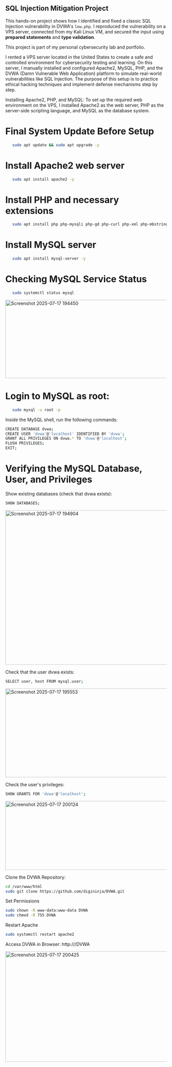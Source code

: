 ## SQL Injection Mitigation Project

This hands-on project shows how I identified and fixed a classic SQL Injection vulnerability in DVWA's `low.php`. I reproduced the vulnerability on a VPS server, connected from my Kali Linux VM, and secured the input using **prepared statements** and **type validation**.

This project is part of my personal cybersecurity lab and portfolio.

I rented a VPS server located in the United States to create a safe and controlled environment for cybersecurity testing and learning. On this server, I manually installed and configured Apache2, MySQL, PHP, and the DVWA (Damn Vulnerable Web Application) platform to simulate real-world vulnerabilities like SQL Injection. The purpose of this setup is to practice ethical hacking techniques and implement defense mechanisms step by step.

Installing Apache2, PHP, and MySQL:
To set up the required web environment on the VPS, I installed Apache2 as the web server, PHP as the server-side scripting language, and MySQL as the database system.



# Final System Update Before Setup

```bash
   sudo apt update && sudo apt upgrade -y
```

# Install Apache2 web server

```bash
   sudo apt install apache2 -y
```

# Install PHP and necessary extensions

```bash
   sudo apt install php php-mysqli php-gd php-curl php-xml php-mbstring -y
```


# Install MySQL server
```bash
   sudo apt install mysql-server -y
```
# Checking MySQL Service Status

```bash
   sudo systemctl status mysql
```

<img width="671" height="244" alt="Screenshot 2025-07-17 194450" src="https://github.com/user-attachments/assets/dbf6bcb8-6224-4f0f-ab9b-9f895bfc170a" />

# Login to MySQL as root:

```bash
   sudo mysql -u root -p
```

Inside the MySQL shell, run the following commands:

```bash
CREATE DATABASE dvwa;
CREATE USER 'dvwa'@'localhost' IDENTIFIED BY 'dvwa';
GRANT ALL PRIVILEGES ON dvwa.* TO 'dvwa'@'localhost';
FLUSH PRIVILEGES;
EXIT;
```

# Verifying the MySQL Database, User, and Privileges
Show existing databases (check that dvwa exists):

```bash
SHOW DATABASES;
```
<img width="667" height="482" alt="Screenshot 2025-07-17 194904" src="https://github.com/user-attachments/assets/354a66a7-c67c-4436-96f9-32728365d45b" />


Check that the user dvwa exists:

```bash
SELECT user, host FROM mysql.user;
```
<img width="517" height="277" alt="Screenshot 2025-07-17 195553" src="https://github.com/user-attachments/assets/fff377b1-af2f-41cb-a058-8b2b919762b7" />



Check the user's privileges:
```bash
SHOW GRANTS FOR 'dvwa'@'localhost';
```

<img width="642" height="215" alt="Screenshot 2025-07-17 200124" src="https://github.com/user-attachments/assets/51e8e8d4-b042-4423-9ee0-a9ce9f91ad25" />


Clone the DVWA Repository:

```bash
cd /var/www/html
sudo git clone https://github.com/digininja/DVWA.git
```

Set Permissions
```bash
sudo chown -R www-data:www-data DVWA
sudo chmod -R 755 DVWA
```

Restart Apache
```bash
sudo systemctl restart apache2
```

Access DVWA in Browser:
http://<your-vps-ip>/DVWA

<img width="674" height="344" alt="Screenshot 2025-07-17 200425" src="https://github.com/user-attachments/assets/dd0de6e7-c2d9-4b55-9dbb-e0f24201150f" />
